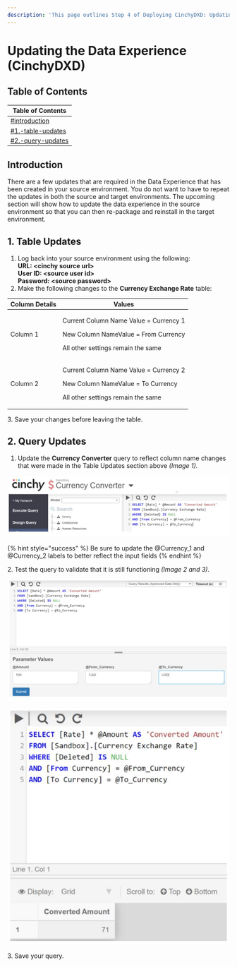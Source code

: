 ```yaml
---
description: 'This page outlines Step 4 of Deploying CinchyDXD: Updating the Data Experience'
---
```


# Updating the Data Experience (CinchyDXD)

## Table of Contents

| Table of Contents                                                                         |
| ----------------------------------------------------------------------------------------- |
| [#introduction](updating-the-data-experience-cinchydxd.md#introduction "mention")         |
| [#1.-table-updates](updating-the-data-experience-cinchydxd.md#1.-table-updates "mention") |
| [#2.-query-updates](updating-the-data-experience-cinchydxd.md#2.-query-updates "mention") |

## Introduction

There are a few updates that are required in the Data Experience that has been created in your source environment. You do not want to have to repeat the updates in both the source and target environments. The upcoming section will show how to update the data experience in the source environment so that you can then re-package and reinstall in the target environment.

## 1. Table Updates

1. Log back into your source environment using the following:\
   **URL: \<cinchy source url>** \
   **User ID: \<source user id>**\
   **Password: \<source password>**
2. Make the following changes to the **Currency Exchange Rate** table:

| Column Details | Values                                                                                                                                |
| -------------- | ------------------------------------------------------------------------------------------------------------------------------------- |
| Column 1       | <p>Current Column Name Value = Currency 1</p><p>New Column NameValue = From Currency<br></p><p>All other settings remain the same</p> |
| Column 2       | <p>Current Column Name Value = Currency 2</p><p>New Column NameValue = To Currency<br></p><p>All other settings remain the same</p>   |

3\. Save your changes before leaving the table.

## 2. Query Updates

1. Update the **Currency Converter** query to reflect column name changes that were made in the Table Updates section above _(Image 1)._

![Image 1: Step 1](<../../../.gitbook/assets/image (336).png>)

{% hint style="success" %}
Be sure to update the @Currency\_1 and @Currency\_2 labels to better reflect the input fields
{% endhint %}

2\. Test the query to validate that it is still functioning _(Image 2 and 3)._

![Image 2: Step 2](<../../../.gitbook/assets/image (418).png>)

![Image 3: Step 2](<../../../.gitbook/assets/image (302).png>)

3\. Save your query.
